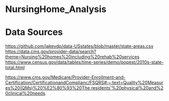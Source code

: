 # NursingHome_Analysis

# Data Sources
https://github.com/jakevdp/data-USstates/blob/master/state-areas.csv
https://data.cms.gov/provider-data/search?theme=Nursing%20homes%20including%20rehab%20services
https://www.census.gov/data/tables/time-series/demo/popest/2010s-state-total.html

https://www.cms.gov/Medicare/Provider-Enrollment-and-Certification/CertificationandComplianc/FSQRS#:~:text=Quality%20Measures%20(QMs)%20%E2%80%93%20The,residents'%20physical%20and%20clinical%20needs.
